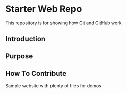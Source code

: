 # Starter Web Repo

This repository is for showing how Git and GitHub work

## Introduction

## Purpose

## How To Contribute
Sample website with plenty of files for demos